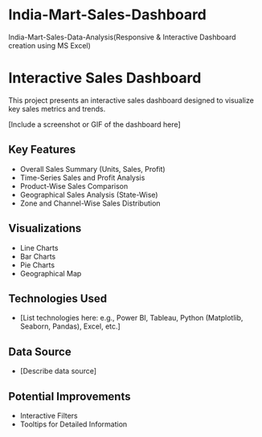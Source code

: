 # India-Mart-Sales-Dashboard
India-Mart-Sales-Data-Analysis(Responsive &amp; Interactive Dashboard creation using MS Excel)
# Interactive Sales Dashboard

This project presents an interactive sales dashboard designed to visualize key sales metrics and trends.

[Include a screenshot or GIF of the dashboard here]

## Key Features

*   Overall Sales Summary (Units, Sales, Profit)
*   Time-Series Sales and Profit Analysis
*   Product-Wise Sales Comparison
*   Geographical Sales Analysis (State-Wise)
*   Zone and Channel-Wise Sales Distribution

## Visualizations

*   Line Charts
*   Bar Charts
*   Pie Charts
*   Geographical Map

## Technologies Used

*   [List technologies here: e.g., Power BI, Tableau, Python (Matplotlib, Seaborn, Pandas), Excel, etc.]

## Data Source

*   [Describe data source]

## Potential Improvements

*   Interactive Filters
*   Tooltips for Detailed Information
  


